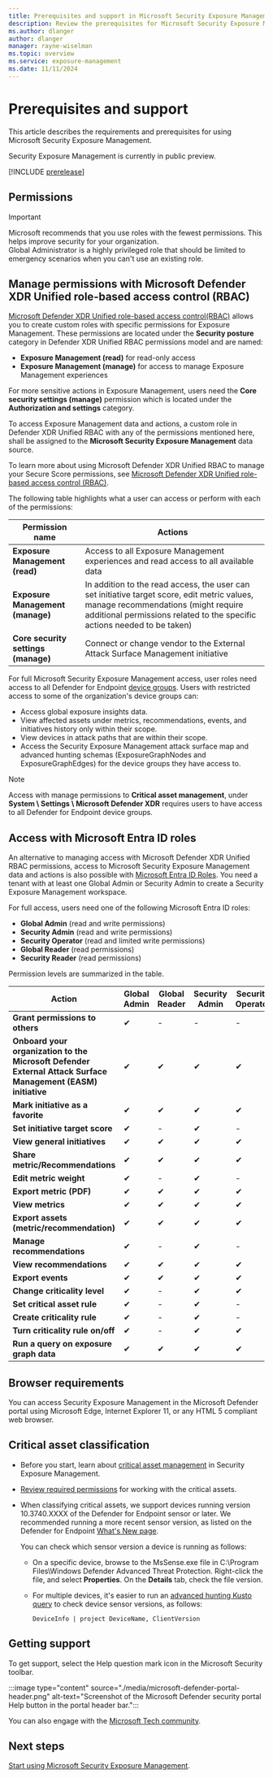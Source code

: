 ```yaml
---
title: Prerequisites and support in Microsoft Security Exposure Management
description: Review the prerequisites for Microsoft Security Exposure Management.
ms.author: dlanger
author: dlanger
manager: rayne-wiselman
ms.topic: overview
ms.service: exposure-management
ms.date: 11/11/2024
---
```


# Prerequisites and support

This article describes the requirements and prerequisites for using Microsoft Security Exposure Management.

Security Exposure Management is currently in public preview.

[!INCLUDE [prerelease](../includes/prerelease.md)]

## Permissions

> [!IMPORTANT]
> Microsoft recommends that you use roles with the fewest permissions. This helps improve security for your organization.  
> Global Administrator is a highly privileged role that should be limited to emergency scenarios when you can't use an existing role.

## Manage permissions with Microsoft Defender XDR Unified role-based access control (RBAC)

[Microsoft Defender XDR Unified role-based access control(RBAC)](/defender-xdr/manage-rbac) allows you to create custom roles with specific permissions for Exposure Management. These permissions are located under the **Security posture** category in Defender XDR Unified RBAC permissions model and are named:

- **Exposure Management (read)** for read-only access 
- **Exposure Management (manage)** for access to manage Exposure Management experiences

For more sensitive actions in Exposure Management, users need the **Core security settings (manage)** permission which is located under the **Authorization and settings** category.

To access Exposure Management data and actions, a custom role in Defender XDR Unified RBAC with any of the permissions mentioned here, shall be assigned to the **Microsoft Security Exposure Management** data source.

To learn more about using Microsoft Defender XDR Unified RBAC to manage your Secure Score permissions, see [Microsoft Defender XDR Unified role-based access control (RBAC)](/defender-xdr/manage-rbac).

The following table highlights what a user can access or perform with each of the permissions:

|Permission name|Actions|
| -------- | -------- |
|**Exposure Management (read)** |Access to all Exposure Management experiences and read access to all available data|
|**Exposure Management (manage)**|In addition to the read access, the user can set initiative target score, edit metric values, manage recommendations (might require additional permissions related to the specific actions needed to be taken)|
|**Core security settings (manage)**|Connect or change vendor to the External Attack Surface Management initiative|

For full Microsoft Security Exposure Management access, user roles need access to all Defender for Endpoint [device groups](/microsoft-365/security//defender-endpoint/machine-groups).
Users with restricted access to some of the organization's device groups can:

- Access global exposure insights data.
- View affected assets under metrics, recommendations, events, and initiatives history only within their scope.
- View devices in attack paths that are within their scope.
- Access the Security Exposure Management attack surface map and advanced hunting schemas (ExposureGraphNodes and ExposureGraphEdges) for the device groups they have access to.

> [!NOTE]
> Access with manage permissions to **Critical asset management**, under **System \ Settings \ Microsoft Defender XDR** requires users to have access to all Defender for Endpoint device groups.
## Access with Microsoft Entra ID roles

An alternative to managing access with Microsoft Defender XDR Unified RBAC permissions, access to Microsoft Security Exposure Management data and actions is also possible with [Microsoft Entra ID Roles](/entra/identity/role-based-access-control/custom-overview). You need a tenant with at least one Global Admin or Security Admin to create a Security Exposure Management workspace.

For full access, users need one of the following Microsoft Entra ID roles:

- **Global Admin** (read and write permissions)
- **Security Admin** (read and write permissions)
- **Security Operator** (read and limited write permissions)
- **Global Reader** (read permissions)
- **Security Reader** (read permissions)

Permission levels are summarized in the table.

| Action| Global Admin |Global Reader | Security Admin  | Security Operator | Security Reader |
|---------|---------|---------|---------|---------|---------|
| **Grant permissions to others** | ✔       |  -       |   -      | - | -|
|  **Onboard your organization to the Microsoft Defender External Attack Surface Management (EASM) initiative**   | ✔       |  ✔       |   ✔      | ✔ | ✔ |
|  **Mark initiative as a favorite**   | ✔       |  ✔       |   ✔      | ✔ | ✔ |
| **Set initiative target score** | ✔       |  -       |   ✔      | - | - |
|  **View general initiatives**  | ✔       |  ✔       |   ✔      | ✔ | ✔ |
|  **Share metric/Recommendations**   | ✔       |  ✔       |   ✔      | ✔ | ✔ |
| **Edit metric weight** | ✔       |  -       |   ✔     | - | - |
| **Export metric (PDF)** | ✔       |  ✔       |   ✔      | ✔ | ✔ |
|  **View metrics**  | ✔       |  ✔       |   ✔      | ✔ | ✔ |
| **Export assets (metric/recommendation)**  | ✔       |  ✔       |   ✔      | ✔ | ✔ |
|  **Manage recommendations**  |    ✔    | -  |  ✔  |   -      | - |
|  **View recommendations**  | ✔       |  ✔       |   ✔      | ✔ | ✔ |
|  **Export events**  | ✔       |  ✔       |   ✔      | ✔ | ✔ |
|  **Change criticality level**  | ✔       |  -       |   ✔      | ✔ | - |
| **Set critical asset rule** | ✔       |  -       |   ✔      | - | - |
|  **Create criticality rule**  | ✔       |    -    |   ✔      | - | - |
|  **Turn criticality rule on/off**  | ✔       |    -    |   ✔      | ✔ | - |
|  **Run a query on exposure graph data**  |    ✔    |   ✔     |  ✔       | ✔ | ✔ |

## Browser requirements

You can access Security Exposure Management in the Microsoft Defender portal using Microsoft Edge, Internet Explorer 11, or any HTML 5 compliant web browser.

## Critical asset classification

- Before you start, learn about [critical asset management](critical-asset-management.md) in Security Exposure Management.
- [Review required permissions](prerequisites.md#permissions) for working with the critical assets.
- When classifying critical assets, we support devices running version 10.3740.XXXX of the Defender for Endpoint sensor or later. We recommended running a more recent sensor version, as listed on the Defender for Endpoint [What's New page](/defender-endpoint/windows-whatsnew).

    You can check which sensor version a device is running as follows:

  - On a specific device, browse to the MsSense.exe file in
C:\Program Files\Windows Defender Advanced Threat Protection. Right-click the file, and select **Properties**. On the **Details** tab, check the file version.
  - For multiple devices, it's easier to run an [advanced hunting Kusto query](/defender-xdr/advanced-hunting-query-language) to check device sensor versions, as follows:

    ``` DeviceInfo | project DeviceName, ClientVersion ```

## Getting support

To get support, select the Help question mark icon in the Microsoft Security toolbar.

:::image type="content" source="./media/microsoft-defender-portal-header.png" alt-text="Screenshot of the Microsoft Defender security portal Help button in the portal header bar.":::

You can also engage with the [Microsoft Tech community](https://techcommunity.microsoft.com/).  

## Next steps

[Start using Microsoft Security Exposure Management](get-started-exposure-management.md).
